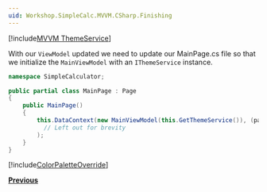 ```yaml
---
uid: Workshop.SimpleCalc.MVVM.CSharp.Finishing
---
```


[!include[MVVM ThemeService](../../Resources/MVVM/ThemeService.md)]

With our `ViewModel` updated we need to update our MainPage.cs file so that we initialize the `MainViewModel` with an `IThemeService` instance.

```cs
namespace SimpleCalculator;

public partial class MainPage : Page
{
    public MainPage()
    {
        this.DataContext(new MainViewModel(this.GetThemeService()), (page, vm) => page
          // Left out for brevity
        );
    }
}
```

[!include[ColorPaletteOverride](../../Resources/CSharp/Customizing-Palette.md)]

**[Previous](xref:Workshop.SimpleCalc.MVVM.CSharp.Architecture)**